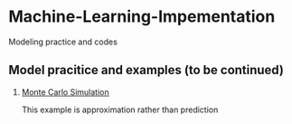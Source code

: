 # Machine-Learning-Impementation
Modeling practice and codes
## Model pracitice and examples (to be continued)
1) [Monte Carlo Simulation](https://github.com/xlyue92/Machine_Learning_Impementation/blob/master/Monte%20Carlo%20on%20S%26P%20500/S%26P500_Price_MC.ipynb)
   
   This example is approximation rather than prediction
